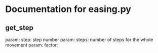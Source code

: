 # Documentation for easing.py 

## get_step 
param: step: step number
param: steps: number of steps for the whole movement
param: factor: 

